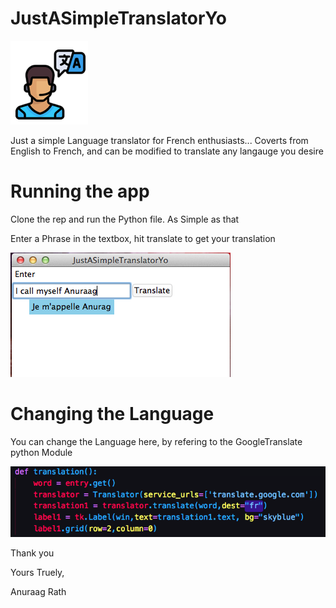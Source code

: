 # JustASimpleTranslatorYo
![MainLogo](/images/logo.png)

Just a simple Language translator for French enthusiasts... Coverts from English to French, and can be modified to translate any langauge you desire

# Running the app
Clone the rep and run the Python file. As Simple as that

Enter a Phrase in the textbox, hit translate to get your translation

![MainApp](/images/app.png)

# Changing the Language
You can change the Language here, by refering to the GoogleTranslate python Module

![ChangeLang](/images/chLang.png)


Thank you

Yours Truely,

Anuraag Rath
